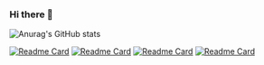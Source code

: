 ### Hi there 👋
![Anurag's GitHub stats](https://github-readme-stats.vercel.app/api?username=mhy1264&show_icons=true&theme=dark)

[![Readme Card](https://github-readme-stats.vercel.app/api/pin/?username=mhy1264&repo=yzu-jccpp)](https://github.com/mhy1264/yzu-jccpp)
[![Readme Card](https://github-readme-stats.vercel.app/api/pin/?username=mhy1264&repo=yzu-wycpp)](https://github.com/mhy1264/yzu-wycpp)
[![Readme Card](https://github-readme-stats.vercel.app/api/pin/?username=mhy1264&repo=yzu-bjpy)](https://github.com/mhy1264/yzu-bjpy)
[![Readme Card](https://github-readme-stats.vercel.app/api/pin/?username=mhy1264&repo=backend-core3.1)](https://github.com/mhy1264/backend-core3.1)

<!--
**mhy1264/mhy1264** is a ✨ _special_ ✨ repository because its `README.md` (this file) appears on your GitHub profile.

Here are some ideas to get you started:

- 🔭 I’m currently working on ...
- 🌱 I’m currently learning ...
- 👯 I’m looking to collaborate on ...
- 🤔 I’m looking for help with ...
- 💬 Ask me about ...
- 📫 How to reach me: ...
- 😄 Pronouns: ...
- ⚡ Fun fact: ...
-->

